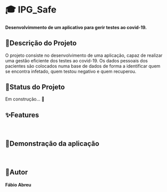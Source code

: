 # 🎓 IPG_Safe
<h4> Desenvolvimmento de um aplicativo para gerir testes ao covid-19.</h4>

## 💉Descrição do Projeto
<p> O projeto consiste no desenvolvimento de uma aplicação, capaz de realizar uma gestão eficiente dos testes ao covid-19. Os dados pessoais dos pacientes são colocados numa base de dados de forma a identificar quem se encontra infetado, quem testou negativo e quem recuperou.</p>

## 👷Status do Projeto
<p> Em construção...  🚧 </p>

## ✨Features
<h4><br></h4>

## 📱Demonstração da aplicação
<h4><br></h4>

## 🧙Autor
<h4> Fábio Abreu </h4>
